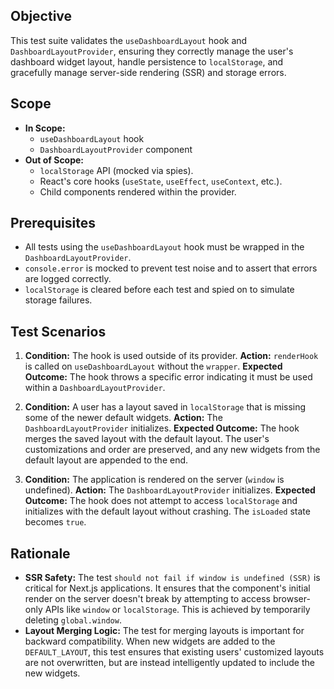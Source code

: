 ## Objective
This test suite validates the `useDashboardLayout` hook and `DashboardLayoutProvider`, ensuring they correctly manage the user's dashboard widget layout, handle persistence to `localStorage`, and gracefully manage server-side rendering (SSR) and storage errors.

## Scope
- **In Scope:** 
  - `useDashboardLayout` hook
  - `DashboardLayoutProvider` component
- **Out of Scope:** 
  - `localStorage` API (mocked via spies).
  - React's core hooks (`useState`, `useEffect`, `useContext`, etc.).
  - Child components rendered within the provider.

## Prerequisites
- All tests using the `useDashboardLayout` hook must be wrapped in the `DashboardLayoutProvider`.
- `console.error` is mocked to prevent test noise and to assert that errors are logged correctly.
- `localStorage` is cleared before each test and spied on to simulate storage failures.

## Test Scenarios
1.  **Condition:** The hook is used outside of its provider.
    **Action:** `renderHook` is called on `useDashboardLayout` without the `wrapper`.
    **Expected Outcome:** The hook throws a specific error indicating it must be used within a `DashboardLayoutProvider`.

2.  **Condition:** A user has a layout saved in `localStorage` that is missing some of the newer default widgets.
    **Action:** The `DashboardLayoutProvider` initializes.
    **Expected Outcome:** The hook merges the saved layout with the default layout. The user's customizations and order are preserved, and any new widgets from the default layout are appended to the end.

3.  **Condition:** The application is rendered on the server (`window` is undefined).
    **Action:** The `DashboardLayoutProvider` initializes.
    **Expected Outcome:** The hook does not attempt to access `localStorage` and initializes with the default layout without crashing. The `isLoaded` state becomes `true`.

## Rationale
- **SSR Safety:** The test `should not fail if window is undefined (SSR)` is critical for Next.js applications. It ensures that the component's initial render on the server doesn't break by attempting to access browser-only APIs like `window` or `localStorage`. This is achieved by temporarily deleting `global.window`.
- **Layout Merging Logic:** The test for merging layouts is important for backward compatibility. When new widgets are added to the `DEFAULT_LAYOUT`, this test ensures that existing users' customized layouts are not overwritten, but are instead intelligently updated to include the new widgets.